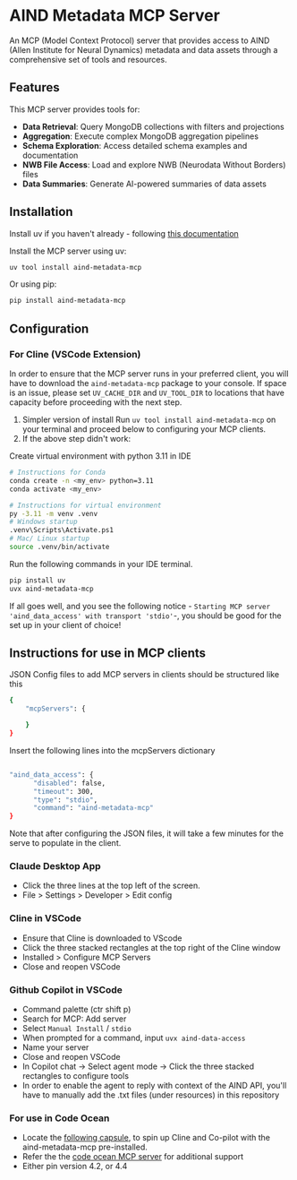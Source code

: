 # AIND Metadata MCP Server

An MCP (Model Context Protocol) server that provides access to AIND (Allen Institute for Neural Dynamics) metadata and data assets through a comprehensive set of tools and resources.

## Features

This MCP server provides tools for:

- **Data Retrieval**: Query MongoDB collections with filters and projections
- **Aggregation**: Execute complex MongoDB aggregation pipelines
- **Schema Exploration**: Access detailed schema examples and documentation
- **NWB File Access**: Load and explore NWB (Neurodata Without Borders) files
- **Data Summaries**: Generate AI-powered summaries of data assets

## Installation

Install uv if you haven't already - following [this documentation](https://docs.astral.sh/uv/getting-started/installation/)

Install the MCP server using uv:

```bash
uv tool install aind-metadata-mcp
```

Or using pip:

```bash
pip install aind-metadata-mcp
```

## Configuration

### For Cline (VSCode Extension)


In order to ensure that the MCP server runs in your preferred client, you will have to download the `aind-metadata-mcp` package to your console. If space is an issue, please set `UV_CACHE_DIR` and `UV_TOOL_DIR` to locations that have capacity before proceeding with the next step.

1. Simpler version of install
   Run `uv tool install aind-metadata-mcp` on your terminal and proceed below to configuring your MCP clients. 
2. If the above step didn't work:

Create virtual environment with python 3.11 in IDE

```bash
# Instructions for Conda
conda create -n <my_env> python=3.11
conda activate <my_env>

# Instructions for virtual environment
py -3.11 -m venv .venv
# Windows startup
.venv\Scripts\Activate.ps1 
# Mac/ Linux startup
source .venv/bin/activate 
```

Run the following commands in your IDE terminal.

```bash
pip install uv
uvx aind-metadata-mcp
```

If all goes well, and you see the following notice - `Starting MCP server 'aind_data_access' with transport 'stdio'`-, you should be good for the set up in your client of choice!

## Instructions for use in MCP clients

JSON Config files to add MCP servers in clients should be structured like this

```bash
{
    "mcpServers": {

    }
}
```

Insert the following lines into the mcpServers dictionary

```bash

"aind_data_access": {
      "disabled": false,
      "timeout": 300,
      "type": "stdio",
      "command": "aind-metadata-mcp"
}
```

Note that after configuring the JSON files, it will take a few minutes for the serve to populate in the client.

### Claude Desktop App

- Click the three lines at the top left of the screen.
- File > Settings > Developer > Edit config

### Cline in VSCode

- Ensure that Cline is downloaded to VScode
- Click the three stacked rectangles at the top right of the Cline window
- Installed > Configure MCP Servers
- Close and reopen VSCode

### Github Copilot in VSCode

- Command palette (ctr shift p)
- Search for MCP: Add server
- Select `Manual Install` / `stdio`
- When prompted for a command, input `uvx aind-data-access`
- Name your server
- Close and reopen VSCode
- In Copilot chat -> Select agent mode -> Click the three stacked rectangles to configure tools
- In order to enable the agent to reply with context of the AIND API, you'll have to manually add the .txt files (under resources) in this repository

### For use in Code Ocean

* Locate the [following capsule](https://codeocean.allenneuraldynamics.org/capsule/7008682/tree), to spin up Cline and Co-pilot with the aind-metadata-mcp pre-installed.
* Refer the the [code ocean MCP server](https://github.com/codeocean/codeocean-mcp-server) for additional support
* Either pin version 4.2, or 4.4
